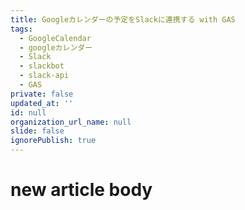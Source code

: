 ```yaml
---
title: Googleカレンダーの予定をSlackに連携する with GAS
tags:
  - GoogleCalendar
  - googleカレンダー
  - Slack
  - slackbot
  - slack-api
  - GAS
private: false
updated_at: ''
id: null
organization_url_name: null
slide: false
ignorePublish: true
---
```

# new article body
